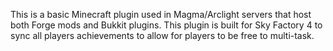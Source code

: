 This is a basic Minecraft plugin used in Magma/Arclight servers that host both Forge mods and Bukkit plugins. This plugin is built for Sky Factory 4 to sync all players achievements to allow for players to be free to multi-task.
